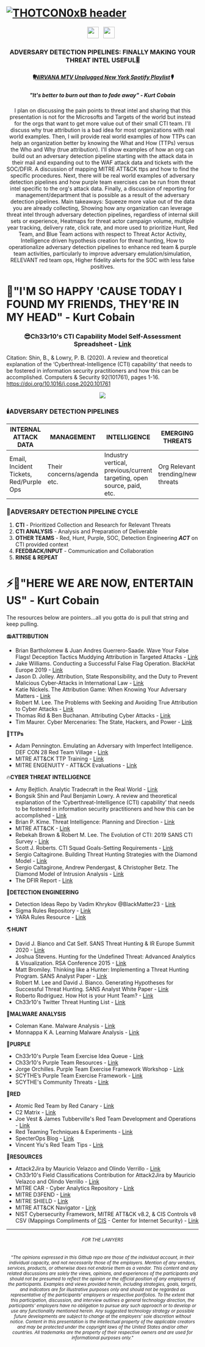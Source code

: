 # [![THOTCON0xB header](https://github.com/ch33r10/THOTCON0xB/blob/main/Nirvana/Thotcon2021.png)](https://sites.google.com/view/ch33r10)
<p align='center'>
<a href="https://twitter.com/Ch33r10"><img height="30" src="https://github.com/ch33r10/BlackHatAsia2020/blob/master/img/twitter%20blue%20logo.png"></a>&nbsp;&nbsp;
 <a href="https://www.linkedin.com/in/xena-olsen/"><img height="30" src="https://github.com/ch33r10/BlackHatAsia2020/blob/master/img/linkedin%20logo.png"></a>&nbsp;&nbsp;
</p>
<h3 align="center">ADVERSARY DETECTION PIPELINES: FINALLY MAKING YOUR THREAT INTEL USEFUL🎚️</h3>
<h5 align="center">🎙️<a href="https://open.spotify.com/album/1To7kv722A8SpZF789MZy7?si=Ui7PEKP7Tf-M49WS0_Y25A&dl_branch=1">NIRVANA MTV Unplugged New York Spotify Playlist</a>🎙️</h5>
<h5 align="center">"It's better to burn out than to fade away" - Kurt Cobain</h5>
<p align="center">I plan on discussing the pain points to threat intel and sharing that this presentation is not for the Microsofts and Targets of the world but instead for the orgs that want to get more value out of their small CTI team. I'll discuss why true attribution is a bad idea for most organizations with real world examples. Then, I will provide real world examples of how TTPs can help an organization better by knowing the What and How (TTPs) versus the Who and Why (true attribution). I'll show examples of how an org can build out an adversary detection pipeline starting with the attack data in their mail and expanding out to the WAF attack data and tickets with the SOC/DFIR. A discussion of mapping MITRE ATT&CK ttps and how to find the specific procedures. Next, there will be real world examples of adversary detection pipelines and how purple team exercises can be run from threat intel specific to the org's attack data. Finally, a discussion of reporting for management/department that is possible as a result of the adversary detection pipelines. Main takeaways: Squeeze more value out of the data you are already collecting, Showing how any organization can leverage threat intel through adversary detection pipelines, regardless of internal skill sets or experience, Heatmaps for threat actor campaign volume, multiple year tracking, delivery rate, click rate, and more used to prioritize Hunt, Red Team, and Blue Team actions with respect to Threat Actor Activity, Intelligence driven hypothesis creation for threat hunting, How to operationalize adversary detection pipelines to enhance red team & purple team activities, particularly to improve adversary emulation/simulation, RELEVANT red team ops, Higher fidelity alerts for the SOC with less false positives.</p>
<p></p>
<p><h1 align="left">🚬<b>"I'M SO HAPPY 'CAUSE TODAY I FOUND MY FRIENDS, THEY'RE IN MY HEAD" - Kurt Cobain</b></h1></p>
<h3 align="center">😎Ch33r10's CTI Capability Model Self-Assessment Spreadsheet - <a href="https://docs.google.com/spreadsheets/d/1MLFXE7lDrkkqYblIIXz6Vx8OtKCt49wp0U29P0p1kEE/edit?usp=sharing">Link</a></h3>
<p>Citation: Shin, B., & Lowry, P. B. (2020). A review and theoretical explanation of the ‘Cyberthreat-Intelligence (CTI) capability’ that needs to be fostered in information security practitioners and how this can be accomplished. Computers & Security 92(101761), pages 1-16. <a href="https://doi.org/10.1016/j.cose.2020.101761">https://doi.org/10.1016/j.cose.2020.101761</a>
<p align="center"><img src="https://github.com/ch33r10/THOTCON0xB/blob/main/Nirvana/ctiselfassessment.png"></p>
<p></p>
<h3 align="left">🕯️<b>ADVERSARY DETECTION PIPELINES</b></h3>

**INTERNAL ATTACK DATA**|**MANAGEMENT**|**INTELLIGENCE**|**EMERGING THREATS**
---|---|---|---
Email, Incident Tickets, Red/Purple Ops|Their concerns/agenda etc.|Industry vertical, previous/current targeting, open source, paid, etc.|Org Relevant trending/new threats
<p></p>
<h3 align="left">🔗<b>ADVERSARY DETECTION PIPELINE CYCLE</b></h3>
<ol>
  <li><b>CTI</b> - Prioritized Collection and Research for Relevant Threats</li>
  <li><b>CTI ANALYSIS</b> - Analysis and Preparation of Deliverable</li>
 <li><b>OTHER TEAMS</b> - Red, Hunt, Purple, SOC, Detection Engineering <b><i>ACT</b></i> on CTI provided context</li>
  <li><b>FEEDBACK/INPUT</b> - Communication and Collaboration</li>
  <li><b>RINSE & REPEAT</b></li>
</ol>
 <p></p> 
<p></p>
<p><h1 align="left">⚡🎸<b>"HERE WE ARE NOW, ENTERTAIN US" - Kurt Cobain</b></h1></p>
<p>The resources below are pointers...all you gotta do is pull that string and keep pulling.</p>

<p>📻<b>ATTRIBUTION</b></p>
<ul>
 <li>Brian Bartholomew & Juan Andres Guerrero-Saade. Wave Your False Flags! Deception Tactics Muddying Attribution in Targeted Attacks - <a href="https://media.kasperskycontenthub.com/wp-content/uploads/sites/43/2017/10/20114955/Bartholomew-GuerreroSaade-VB2016.pdf">Link</a></li>
 <li>Jake Williams. Conducting a Successful False Flag Operation. BlackHat Europe 2019 - <a href="https://youtu.be/W2vBu_Jui9A">Link</a></li>
 <li>Jason D. Jolley. Attribution, State Responsibility, and the Duty to Prevent Malicious Cyber-Attacks in International Law - <a href="https://www.amazon.com/ATTRIBUTION-RESPONSIBILITY-MALICIOUS-CYBER-ATTACKS-INTERNATIONAL-ebook/dp/B07TYJYFYM/ref=sr_1_1?dchild=1&keywords=jason+jolley+attribution&qid=1599458954&sr=8-1">Link</a></li>
 <li>Katie Nickels. The Attribution Game: When Knowing Your Adversary Matters - <a href="https://redcanary.com/blog/apt-attribution-rsa/">Link</a></li>
 <li>Robert M. Lee. The Problems with Seeking and Avoiding True Attribution to Cyber Attacks - <a href="https://www.sans.org/blog/the-problems-with-seeking-and-avoiding-true-attribution-to-cyber-attacks/">Link</a></li>
 <li>Thomas Rid & Ben Buchanan. Attributing Cyber Attacks - <a href="https://ridt.co/d/rid-buchanan-attributing-cyber-attacks.pdf">Link</a></li>
 <li>Tim Maurer. Cyber Mercenaries: The State, Hackers, and Power - <a href="https://www.amazon.com/Cyber-Mercenaries-State-Hackers-Power/dp/110756686X/ref=sr_1_1?dchild=1&keywords=tim+cyber+mercenaries&qid=1599459104&sr=8-1">Link</a></li>
</ul> 
<p>🦾<b>TTPs</b></p>
<ul>
  <li>Adam Pennington. Emulating an Adversary with Imperfect Intelligence. DEF CON 28 Red Team Village - <a href="https://youtu.be/cXlWY3OnjO0">Link</a></li>
 <li>MITRE ATT&CK TTP Training - <a href="https://attack.mitre.org/resources/training/cti/">Link</a></li>
 <li>MITRE ENGENUITY - ATT&CK Evaluations - <a href="https://attackevals.mitre-engenuity.org/">Link</a></li>
</ul>
<p>🔥<b>CYBER THREAT INTELLIGENCE</b></p>
<ul>
 <li>Amy Bejtlich. Analytic Tradecraft in the Real World - <a href="https://youtu.be/MWJZsW9HooY">Link</a></li>
 <li>Bongsik Shin and Paul Benjamin Lowry. A review and theoretical explanation of the ‘Cyberthreat-Intelligence (CTI) capability’ that needs to be fostered in information security practitioners and how this can be accomplished - <a href="https://doi.org/10.1016/j.cose.2020.101761">Link</a></li>
 <li>Brian P. Kime. Threat Intelligence: Planning and Direction - <a href="https://www.sans.org/reading-room/whitepapers/threatintelligence/threat-intelligence-planning-direction-36857">Link</a></li>
  <li>MITRE ATT&CK - <a href="https://attack.mitre.org/">Link</a></li>
 <li>Rebekah Brown & Robert M. Lee. The Evolution of CTI: 2019 SANS CTI Survey - <a href="https://www.sans.org/reading-room/whitepapers/threats/paper/38790#:~:text=SANS%20has%20been%20tracking%20the,its%20applications%20in%20information%20security.&text=While%20the%20use%20of%20CTI,size%2Dfits%2Dall%20approach">Link</a></li>
 <li>Scott J. Roberts. CTI Squad Goals-Setting Requirements - <a href="https://medium.com/@sroberts/cti-squadgoals-setting-requirements-41bcb63db918">Link</a></li>
 <li>Sergio Caltagirone. Building Threat Hunting Strategies with the Diamond Model - <a href="http://www.activeresponse.org/building-threat-hunting-strategy-with-the-diamond-model/">Link</a></li>
 <li>Sergio Caltagirone, Andrew Pendergast, & Christopher Betz. The Diamond Model of Intrusion Analysis - <a href="https://apps.dtic.mil/dtic/tr/fulltext/u2/a586960.pdf">Link</a></li>   
<li>The DFIR Report - <a href="https://thedfirreport.com/">Link</a></li>
</ul>
<p>👑<b>DETECTION ENGINEERING</b></p>
<ul>
 <li>Detection Ideas Repo by Vadim Khrykov @BlackMatter23 - <a href="https://github.com/vadim-hunter/Detection-Ideas-Rules/">Link</a></li>
<li>Sigma Rules Repository - <a href="https://github.com/SigmaHQ/sigma">Link</a></li>
 <li>YARA Rules Resource - <a href="https://github.com/InQuest/awesome-yara">Link</a></li>
 </ul>
<p>🌎<b>HUNT</b></p>
<ul>
 <li>David J. Bianco and Cat Self. SANS Threat Hunting & IR Europe Summit 2020 - <a href="https://youtu.be/HInxsRyYCK4">Link</a></li>
 <li>Joshua Stevens. Hunting for the Undefined Threat: Advanced Analytics & Visualization. RSA Conference 2015 - <a href="https://docs.huihoo.com/rsaconference/usa-2015/anf-w04-hunting-the-undefined-threat-advanced-analytics-visualization.pdf">Link</a></li>
 <li>Matt Bromiley. Thinking like a Hunter: Implementing a Threat Hunting Program. SANS Analyst Paper - <a href="https://www.sans.org/reading-room/whitepapers/analyst/thinking-hunter-implementing-threat-hunting-program-38923">Link</a></li>
 <li>Robert M. Lee and David J. Bianco. Generating Hypotheses for Successful Threat Hunting. SANS Analyst White Paper - <a href="https://www.sans.org/reading-room/whitepapers/threats/generating-hypotheses-successful-threat-hunting-37172">Link</a></li>
   <li>Roberto Rodriguez. How Hot is your Hunt Team? - <a href="https://cyberwardog.blogspot.com/2017/07/how-hot-is-your-hunt-team.html">Link</a></li>
  <li>Ch33r10's Twitter Threat Hunting List - <a href="https://twitter.com/i/lists/1445402146434867206">Link</a></li>
  </ul>
 <p>👾<b>MALWARE ANALYSIS</b></p>
 <ul>
 <li>Coleman Kane. Malware Analysis - <a href="https://class.malware.re/">Link</a></li>
 <li>Monnappa K A. Learning Malware Analysis - <a href="https://www.amazon.com/Learning-Malware-Analysis-techniques-investigate-ebook/dp/B073D49Q6W">Link</a></li>
</ul>
 <p>🌠<b>PURPLE</b></p>
<ul>
  <li>Ch33r10's Purple Team Exercise Idea Queue - <a href="https://docs.google.com/spreadsheets/d/1wHRrqwb1chTWP8kQqJjA2Chl7bUtCxRlobiyT3V2thE/edit#gid=267180436">Link</a></li>
 <li>Ch33r10's Purple Team Resources - <a href="https://github.com/ch33r10/EnterprisePurpleTeaming">Link</a></li>
  <li>Jorge Orchilles. Purple Team Exercise Framework Workshop - <a href="https://www.scythe.io/library/ptef-workshop">Link</a></li>
 <li>SCYTHE’s Purple Team Exercise Framework - <a href="https://www.scythe.io/ptef">Link</a></li>
  <li>SCYTHE's Community Threats - <a href="https://github.com/scythe-io/community-threats">Link</a></li>
 </ul>
<p>👹<b>RED</b></p>
<ul>
<li>Atomic Red Team by Red Canary - <a href="https://github.com/redcanaryco/atomic-red-team">Link</a></li>
 <li>C2 Matrix - <a href="https://www.thec2matrix.com">Link</a></li>
 <li>Joe Vest & James Tubberville's Red Team Development and Operations - <a href="https://www.amazon.com/Red-Team-Development-Operations-practical/dp/B083XVG633/ref=sr_1_1?dchild=1&keywords=joe+vest+red+team+book&qid=1633667294&sr=8-1">Link</a>
 <li>Red Teaming Techniques & Experiments - <a href="https://www.ired.team/">Link</a>
<li>SpecterOps Blog - <a href="https://posts.specterops.io/">Link</a></li>
 <li>Vincent Yiu's Red Team Tips - <a href="https://www.vincentyiu.com/red-team-tips">Link</a>
 </ul>
<p>🎵<b>RESOURCES</b></p>
<ul>
<li>Attack2Jira by Mauricio Velazco and Olindo Verrillo - <a href="https://github.com/mvelazc0/attack2jira">Link</a></li>
<li>Ch33r10's Field Classifications Contribution for Attack2Jira by Mauricio Velazco and Olindo Verrillo - <a href="https://github.com/mvelazc0/attack2jira/pull/16">Link</a></li>
 <li>MITRE CAR - Cyber Analytics Repository - <a href="https://car.mitre.org/">Link</a></li>
 <li>MITRE D3FEND - <a href="https://d3fend.mitre.org/">Link</a></li>
 <li>MITRE SHIELD - <a href="https://shield.mitre.org/matrix/">Link</a></li>
 <li>MITRE ATT&CK Navigator - <a href="https://mitre-attack.github.io/attack-navigator/">Link</a></li>
<li>NIST Cybersecurity Framework, MITRE ATT&CK v8.2, & CIS Controls v8 CSV (Mappings Compliments of <a href="https://www.cisecurity.org/controls/cis-controls-navigator/">CIS</a> - Center for Internet Security) - <a href="https://github.com/ch33r10/EnterprisePurpleTeaming/blob/main/PractitionerResources/NISTCSF_MITRE.csv">Link</a></li> 
</ul>
<b></b>
<hr></hr>
<h6 align="center"><small>FOR THE LAWYERS</small></h6>
<h6 align="center"><sub>"The opinions expressed in this Github repo are those of the individual account, in their individual capacity, and not necessarily those of the employers. Mention of any vendors, services, products, or otherwise does not endorse them as a vendor. This content and any related discussions are solely the views, opinions, and experiences of the participants and should not be presumed to reflect the opinion or the official position of any employers of the participants. Examples and views provided herein, including strategies, goals, targets, and indicators are for illustrative purposes only and should not be regarded as representative of the participants' employers or respective portfolios. To the extent that this participation, discussion, and interview outlines a general technology direction, the participants' employers have no obligation to pursue any such approach or to develop or use any functionality mentioned herein. Any suggested technology strategy or possible future developments are subject to change at the employers' sole discretion without notice. Content in this presentation is the intellectual property of the applicable creators and may be protected under the copyright laws of the United States and/or other countries. All trademarks are the property of their respective owners and are used for informational purposes only."</sub></h6>
